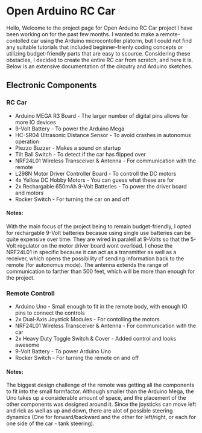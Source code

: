 # Open Arduino RC Car
Hello, Welcome to the project page for Open Arduino RC Car project I have been working on for the past few months. I wanted to make a remote-contolled car using the Arduino microcontoller platorm, but I could not find any suitable tutorials that included beginner-frienly coding concepts or utilizing budget-friendly parts that are easy to scource. Considering these obstacles, I decided to create the entire RC car from scratch, and here it is. Below is an extensive documentation of the circutry and Arduino sketches. 

## Electronic Components

### RC Car
* Arduino MEGA R3 Board - The larger number of digital pins allows for more IO devices
* 9-Volt Battery - To power the Arduino Mega
* HC-SR04 Ultrasonic Distance Sensor - To avoid crashes in autonomus operation 
* Piezzo Buzzer - Makes a sound on startup 
* Tilt Ball Switch - To detect if the car has flipped over
* NRF24L01 Wireless Transceiver & Antenna - For communication with the remote 
* L298N Motor Driver Controller Board - To controll the DC motors
* 4x Yellow DC Hobby Motors - You can guess what these are for
* 2x Rechargable 650mAh 9-Volt Batteries - To power the driver board and motors
* Rocker Switch - For turning the car on and off

#### Notes: 
With the main focus of the project being to remain budget-friendly, I opted for rechargable 9-Volt batteries becasue using single use batteries can be quite expensive over time. They are wired in paralell at 9-Volts so that the 5-Volt regulator on the motor driver board wont overload. I chose the NRF24L01 in specific because it can act as a transmitter as well as a receiver, which opens the possibility of sending information back to the remote (for autonomus mode). The antenna extends the range of communication to farther than 500 feet, which will be more than enough for the project. 

### Remote Controll
* Arduino Uno - Small enough to fit in the remote body, with enough IO pins to connect the controls
* 2x Dual-Axis Joystick Modules - For contolling the motors
* NRF24L01 Wireless Transceiver & Antenna - For communication with the car
* 2x Heavy Duty Toggle Switch & Cover - Added control and looks awesome 
* 9-Volt Battery - To power Arduino Uno
* Rocker Switch - For turning the remote on and off

#### Notes: 
The biggest design challenge of the remote was getting all the components to fit into the small formfactor. Although smaller than the Arduino Mega, the Uno takes up a considerable amount of space, and the placement of the other components was designed around it. Since the joysticks can move left and rick as well as up and down, there are alot of possible steering dynamics (One for forward/backward and the other for left/right, or each for one side of the car - tank steering). 







